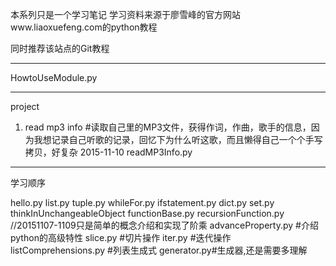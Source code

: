 
本系列只是一个学习笔记
学习资料来源于廖雪峰的官方网站www.liaoxuefeng.com的python教程

同时推荐该站点的Git教程
***************************
 HowtoUseModule.py

***************************
project
1. read mp3 info #读取自己里的MP3文件，获得作词，作曲，歌手的信息，因为我想记录自己听歌的记录，回忆下为什么听这歌，而且懒得自己一个个手写拷贝，好复杂 2015-11-10
readMP3Info.py
***************************
学习顺序

hello.py
list.py
tuple.py
whileFor.py
ifstatement.py
dict.py
set.py
thinkInUnchangeableObject
functionBase.py
recursionFunction.py //20151107-1109只是简单的概念介绍和实现了阶乘
advanceProperty.py #介绍python的高级特性
	slice.py #切片操作
	iter.py #迭代操作
	listComprehensions.py #列表生成式
	generator.py#生成器,还是需要多理解
